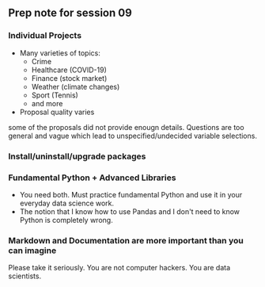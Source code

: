 ## Prep note for session 09
### Individual Projects
- Many varieties of topics: 
    - Crime
    - Healthcare (COVID-19)
    - Finance (stock market)
    - Weather (climate changes)
    - Sport (Tennis)
    - and more
- Proposal quality varies

some of the proposals did not provide enougn details. Questions are too general and vague which lead to unspecified/undecided variable selections.

### Install/uninstall/upgrade packages

### Fundamental Python + Advanced Libraries 
- You need both. Must practice fundamental Python and use it in your everyday data science work.
- The notion that I know how to use Pandas and I don't need to know Python is completely wrong. 

### Markdown and Documentation are more important than you can imagine
Please take it seriously. You are not computer hackers. You are data scientists.
